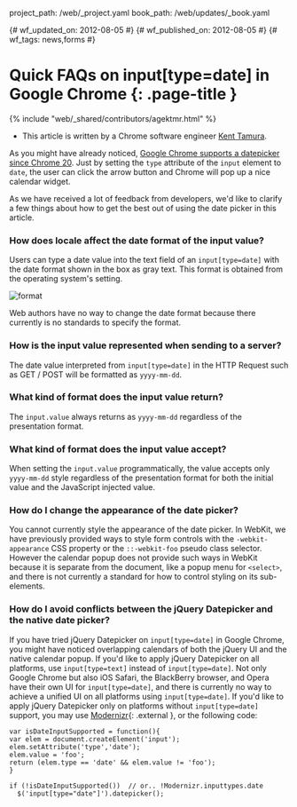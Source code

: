 project_path: /web/_project.yaml book_path: /web/updates/_book.yaml

{# wf_updated_on: 2012-08-05 #} {# wf_published_on: 2012-08-05 #} {# wf_tags: news,forms #}

# Quick FAQs on input[type=date] in Google Chrome {: .page-title }

{% include "web/_shared/contributors/agektmr.html" %}

* This article is written by a Chrome software engineer [Kent Tamura](https://plus.google.com/104770450049736549185/about).

As you might have already noticed, [Google Chrome supports a datepicker since Chrome 20](https://plus.google.com/107085977904914121234/posts/R5LyvTSa21k). Just by setting the `type` attribute of the `input` element to `date`, the user can click the arrow button and Chrome will pop up a nice calendar widget.

As we have received a lot of feedback from developers, we'd like to clarify a few things about how to get the best out of using the date picker in this article.

### How does locale affect the date format of the input value?

Users can type a date value into the text field of an `input[type=date]` with the date format shown in the box as gray text. This format is obtained from the operating system's setting.

![format](/web/updates/images/2012-08-06-quick-faqs-on-input-type-date-in-google-chrome/date-formats.jpg)

Web authors have no way to change the date format because there currently is no standards to specify the format.

### How is the input value represented when sending to a server?

The date value interpreted from `input[type=date]` in the HTTP Request such as GET / POST will be formatted as `yyyy-mm-dd`.

### What kind of format does the input value return?

The `input.value` always returns as `yyyy-mm-dd` regardless of the presentation format.

### What kind of format does the input value accept?

When setting the `input.value` programmatically, the value accepts only `yyyy-mm-dd` style regardless of the presentation format for both the initial value and the JavaScript injected value.

### How do I change the appearance of the date picker?

You cannot currently style the appearance of the date picker. In WebKit, we have previously provided ways to style form controls with the `-webkit-appearance` CSS property or the `::-webkit-foo` pseudo class selector. However the calendar popup does not provide such ways in WebKit because it is separate from the document, like a popup menu for `<select>`, and there is not currently a standard for how to control styling on its sub-elements.

### How do I avoid conflicts between the jQuery Datepicker and the native date picker?

If you have tried jQuery Datepicker on `input[type=date]` in Google Chrome, you might have noticed overlapping calendars of both the jQuery UI and the native calendar popup. If you'd like to apply jQuery Datepicker on all platforms, use `input[type=text]` instead of `input[type=date]`. Not only Google Chrome but also iOS Safari, the BlackBerry browser, and Opera have their own UI for `input[type=date]`, and there is currently no way to achieve a unified UI on all platforms using `input[type=date]`. If you'd like to apply jQuery Datepicker only on platforms without `input[type=date]` support, you may use [Modernizr](http://modernizr.com/){: .external }, or the following code:

    var isDateInputSupported = function(){
    var elem = document.createElement('input');
    elem.setAttribute('type','date');
    elem.value = 'foo';
    return (elem.type == 'date' && elem.value != 'foo');
    }
    
    if (!isDateInputSupported())  // or.. !Modernizr.inputtypes.date
      $('input[type="date"]').datepicker();